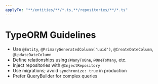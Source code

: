 ```yaml
---
applyTo: "**/entities/**/*.ts,**/repositories/**/*.ts"
---
```


# TypeORM Guidelines

- Use `@Entity`, `@PrimaryGeneratedColumn('uuid')`, `@CreateDateColumn`, `@UpdateDateColumn`
- Define relationships using `@ManyToOne`, `@OneToMany`, etc.
- Inject repositories with `@InjectRepository`
- Use migrations; avoid `synchronize: true` in production
- Prefer QueryBuilder for complex queries
